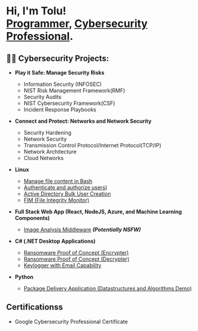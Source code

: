 <h1>Hi, I'm Tolu! <br/><a href="https://github.com/joshmadakor1">Programmer</a>, <a href="https://www.linkedin.com/in/joshmadakor/">Cybersecurity Professional</a>. 

<h2>👨‍💻 Cybersecurity Projects:</h2>

- <b>Play it Safe: Manage Security Risks</b>
  - Information Security (INFOSEC)
  - NIST Risk Management Framework(RMF)
  - Security Audits
  - NIST Cybersecurity Framework(CSF)
  - Incident Response Playbooks

- <b>Connect and Protect: Networks and Network Security</b>
  - Security Hardening
  - Network Security
  - Transmission Control Protocol/Internet Protocol(TCP/IP)
  - Network Architecture
  - Cloud Networks
   
- <b>Linux</b>
  - [Manage file content in Bash](https://github.com/joshmadakor1/Jwipe.PowerShell)
  - [Authenticate and authorize users)](https://github.com/joshmadakor1/Jwipe.PowerShell)
  - [Active Directory Bulk User Creation](https://github.com/joshmadakor1/AD_PS)
  - [FIM (File Integrity Monitor)](https://github.com/joshmadakor1/PowerShell-Integrity-FIM)

- <b>Full Stack Web App (React, NodeJS, Azure, and Machine Learning Components)</b>
  - [Image Analysis Middleware](https://github.com/joshmadakor1/4chan-Image-Analysis-Middleware-C964) <b><i>(Potentially NSFW)</b></i>

- <b>C# (.NET Desktop Applications)</b>
  - [Ransomware Proof of Concept (Encrypter)](https://github.com/joshmadakor1/EncrypterPOC)
  - [Ransomware Proof of Concept (Decrypter)](https://github.com/joshmadakor1/DecrypterPOC)
  - [Keylogger with Email Capability](https://github.com/joshmadakor1/Key-Logger-With-Email)

- <b>Python</b>
  - [Package Delivery Application (Datastructures and Algorithms Demo)](https://github.com/joshmadakor1/Package-Delivery-Pathfinding-Algorithm)

<h2> Certificationss</h2>

- Google Cybersecurity Professional Certificate
  

